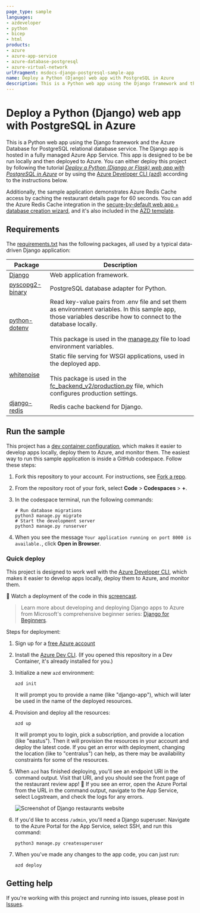 ```yaml
---
page_type: sample
languages:
- azdeveloper
- python
- bicep
- html
products:
- azure
- azure-app-service
- azure-database-postgresql
- azure-virtual-network
urlFragment: msdocs-django-postgresql-sample-app
name: Deploy a Python (Django) web app with PostgreSQL in Azure
description: This is a Python web app using the Django framework and the Azure Database for PostgreSQL relational database service. 
---
```

<!-- YAML front-matter schema: https://review.learn.microsoft.com/en-us/help/contribute/samples/process/onboarding?branch=main#supported-metadata-fields-for-readmemd -->

# Deploy a Python (Django) web app with PostgreSQL in Azure

This is a Python web app using the Django framework and the Azure Database for PostgreSQL relational database service. The Django app is hosted in a fully managed Azure App Service. This app is designed to be be run locally and then deployed to Azure. You can either deploy this project by following the tutorial [*Deploy a Python (Django or Flask) web app with PostgreSQL in Azure*](https://docs.microsoft.com/azure/app-service/tutorial-python-postgresql-app) or by using the [Azure Developer CLI (azd)](https://learn.microsoft.com/azure/developer/azure-developer-cli/overview) according to the instructions below.

Additionally, the sample application demonstrates Azure Redis Cache access by caching the restaurant details page for 60 seconds. You can add the Azure Redis Cache integration in the [secure-by-default web app + database creation wizard](https://portal.azure.com/?feature.customportal=false#create/Microsoft.AppServiceWebAppDatabaseV3), and it's also included in the [AZD template](https://github.com/Azure-Samples/python-app-service-postgresql-infra).

## Requirements

The [requirements.txt](./requirements.txt) has the following packages, all used by a typical data-driven Django application:

| Package | Description |
| ------- | ----------- |
| [Django](https://pypi.org/project/Django/) | Web application framework. |
| [pyscopg2-binary](https://pypi.org/project/psycopg-binary/) | PostgreSQL database adapter for Python. |
| [python-dotenv](https://pypi.org/project/python-dotenv/) | Read key-value pairs from .env file and set them as environment variables. In this sample app, those variables describe how to connect to the database locally. <br><br> This package is used in the [manage.py](./manage.py) file to load environment variables. |
| [whitenoise](https://pypi.org/project/whitenoise/) | Static file serving for WSGI applications, used in the deployed app. <br><br> This package is used in the [fc_backend_v2/production.py](./fc_backend_v2/production.py) file, which configures production settings. |
| [django-redis](https://pypi.org/project/django-redis/) | Redis cache backend for Django. |

## Run the sample

This project has a [dev container configuration](.devcontainer/), which makes it easier to develop apps locally, deploy them to Azure, and monitor them. The easiest way to run this sample application is inside a GitHub codespace. Follow these steps:

1. Fork this repository to your account. For instructions, see [Fork a repo](https://docs.github.com/get-started/quickstart/fork-a-repo).

1. From the repository root of your fork, select **Code** > **Codespaces** > **+**.

1. In the codespace terminal, run the following commands:

    ```shell
    # Run database migrations
    python3 manage.py migrate
    # Start the development server
    python3 manage.py runserver
    ```

1. When you see the message `Your application running on port 8000 is available.`, click **Open in Browser**.

### Quick deploy

This project is designed to work well with the [Azure Developer CLI](https://learn.microsoft.com/azure/developer/azure-developer-cli/overview), which makes it easier to develop apps locally, deploy them to Azure, and monitor them. 

🎥 Watch a deployment of the code in this [screencast](https://www.youtube.com/watch?v=JDlZ4TgPKYc).
> Learn more about developing and deploying Django apps to Azure from Microsoft's comprehensive beginner series:
> [Django for Beginners](https://www.youtube.com/playlist?list=PLlrxD0HtieHjHCQ0JB_RrhbQp_9ccJztr).

Steps for deployment:

1. Sign up for a [free Azure account](https://azure.microsoft.com/free/)
2. Install the [Azure Dev CLI](https://learn.microsoft.com/azure/developer/azure-developer-cli/install-azd). (If you opened this repository in a Dev Container, it's already installed for you.)
3. Initialize a new `azd` environment:

    ```shell
    azd init
    ```

    It will prompt you to provide a name (like "django-app"), which will later be used in the name of the deployed resources.

4. Provision and deploy all the resources:

    ```shell
    azd up
    ```

    It will prompt you to login, pick a subscription, and provide a location (like "eastus"). Then it will provision the resources in your account and deploy the latest code. If you get an error with deployment, changing the location (like to "centralus") can help, as there may be availability constraints for some of the resources.

5. When `azd` has finished deploying, you'll see an endpoint URI in the command output. Visit that URI, and you should see the front page of the restaurant review app! 🎉 If you see an error, open the Azure Portal from the URL in the command output, navigate to the App Service, select Logstream, and check the logs for any errors.

    ![Screenshot of Django restaurants website](screenshot_website.png)

6. If you'd like to access `/admin`, you'll need a Django superuser. Navigate to the Azure Portal for the App Service, select SSH, and run this command:

    ```shell
    python3 manage.py createsuperuser
    ```

7. When you've made any changes to the app code, you can just run:

    ```shell
    azd deploy
    ```

## Getting help

If you're working with this project and running into issues, please post in [Issues](/issues).
